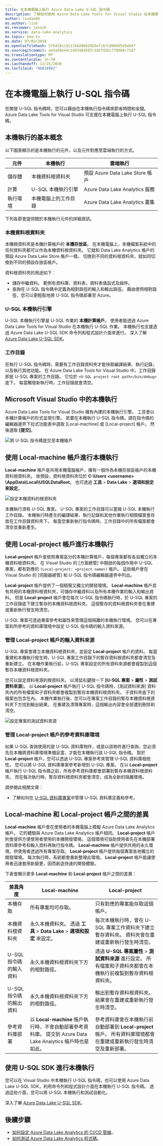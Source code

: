 ```yaml
---
title: 在本機電腦上執行 Azure Data Lake U-SQL 指令碼
description: 了解如何使用 Azure Data Lake Tools for Visual Studio 在本機電腦上執行 U-SQL 作業。
author: liudan66
ms.author: liud
ms.reviewer: jasonh
ms.service: data-lake-analytics
ms.topic: how-to
ms.date: 07/03/2018
ms.openlocfilehash: 5f9410cc91174420662bb5efc67c8904b5d5e647
ms.sourcegitcommit: a43a59e44c14d349d597c3d2fd2bc779989c71d7
ms.translationtype: MT
ms.contentlocale: zh-TW
ms.lasthandoff: 11/25/2020
ms.locfileid: "96018982"
---
```

# <a name="run-u-sql-scripts-on-your-local-machine"></a>在本機電腦上執行 U-SQL 指令碼

在開發 U-SQL 指令碼時，您可以藉由在本機執行指令碼來節省時間和金錢。 Azure Data Lake Tools for Visual Studio 可支援在本機電腦上執行 U-SQL 指令碼。 

## <a name="basic-concepts-for-local-runs"></a>本機執行的基本概念

以下圖表顯示的是本機執行的元件，以及元件對應至雲端執行的方式。

|元件|本機執行|雲端執行|
|---------|---------|---------|
|儲存體|本機資料根資料夾|預設 Azure Data Lake Store 帳戶|
|計算|U-SQL 本機執行引擎|Azure Data Lake Analytics 服務|
|執行環境|本機電腦上的工作目錄|Azure Data Lake Analytics 叢集|

下列各節會提供關於本機執行元件的詳細資訊。

### <a name="local-data-root-folders"></a>本機資料根資料夾

本機根資料夾是本機計算帳戶的 **本機存放區**。 在本機電腦上，本機檔案系統中的任何資料夾都可以作為本機資料根資料夾。 它就和 Data Lake Analytics 帳戶的預設 Azure Data Lake Store 帳戶一樣。 切換到不同的資料根資料夾，就如同切換到不同的預設存放區帳戶。 

資料根資料夾的用途如下︰
- 儲存中繼資料。 範例有資料庫、資料表，資料表值函式及組件。
- 查詢在 U-SQL 指令碼中定義為相對路徑的輸入和輸出路徑。 藉由使用相對路徑，您可以更輕鬆地將 U-SQL 指令碼部署至 Azure。

### <a name="u-sql-local-run-engines"></a>U-SQL 本機執行引擎

U-SQL 本機執行引擎是 U-SQL 作業的 **本機計算帳戶**。 使用者能透過 Azure Data Lake Tools for Visual Studio 在本機執行 U-SQL 作業。 本機執行也支援透過 Azure Data Lake U-SQL SDK 命令列和程式設計介面來進行。 深入了解 [Azure Data Lake U-SQL SDK](https://www.nuget.org/packages/Microsoft.Azure.DataLake.USQL.SDK/)。

### <a name="working-directories"></a>工作目錄

在執行 U-SQL 指令碼時，需要有工作目錄資料夾才能快取編譯結果、執行記錄，以及執行其他功能。 在 Azure Data Lake Tools for Visual Studio 中，工作目錄即是 U-SQL 專案的工作目錄。 它位於 `<U-SQL project root path>/bin/debug>` 底下。 每當觸發新執行時，工作目錄就會清空。

## <a name="local-runs-in-microsoft-visual-studio"></a>Microsoft Visual Studio 中的本機執行

Azure Data Lake Tools for Visual Studio 擁有內建的本機執行引擎。 工具會以本機計算帳戶的形式呈現引擎。 若要在本機執行 U-SQL 指令碼，請在指令碼的編輯器邊界下拉式功能表中選取 [Local-machine] 或 [Local-project] 帳戶。 然後選取 **[提交]**。

![將 U-SQL 指令碼提交至本機帳戶](./media/data-lake-analytics-data-lake-tools-local-run/data-lake-tools-submit-script-to-local-account.png) 
 
## <a name="local-runs-with-a-local-machine-account"></a>使用 Local-machine 帳戶進行本機執行

**Local-machine** 帳戶是共用本機電腦帳戶，擁有一個作為本機存放區帳戶的本機資料根資料夾。 依預設，資料根資料夾位於 **C:\Users \<username> \AppData\Local\USQLDataRoot**。 也可透過 **工具**  >  **Data Lake**  >  **選項和設定來設定**。

![設定本機資料的根資料夾](./media/data-lake-analytics-data-lake-tools-local-run/data-lake-tools-configure-local-data-root.png)
  
本機執行須有 U-SQL 專案。 U-SQL 專案的工作目錄可以當做 U-SQL 本機執行工作目錄。 本機執行時產生的編譯結果、執行記錄和其他作業執行相關檔案會存放在工作目錄資料夾下。 每當您重新執行指令碼時，工作目錄中的所有檔案都會清空並重新產生。

## <a name="local-runs-with-a-local-project-account"></a>使用 Local-project 帳戶進行本機執行

**Local-project** 帳戶是依照專案區分的本機計算帳戶，每個專案都有各自獨立的本機資料根資料夾。 在 Visual Studio 的 [方案總管] 中開啟的每個作用中 U-SQL 專案，都有對應的 `(Local-project: <project name>)` 帳戶。 這些帳戶會在 Visual Studio 的 [伺服器總管] 和 U-SQL 指令碼編輯器邊界中列出。  

**Local-project** 帳戶提供了一個精簡又獨立的開發環境。 **Local-machine** 帳戶具有共用的本機資料根資料夾，可儲存中繼資料以及所有本機作業的輸入和輸出資料。 但是 **Local-project** 帳戶會在每次 U-SQL 指令碼執行時，於 U-SQL 專案的工作目錄底下建立暫存的本機資料根資料夾。 這個暫存的資料根資料夾會在重建或重新執行發生時清空。 

U-SQL 專案可透過專案參考和屬性來管理這個隔離的本機執行環境。 您可以在專案和所參考的資料庫環境中設定 U-SQL 指令碼的輸入資料來源。

### <a name="manage-the-input-data-source-for-a-local-project-account"></a>管理 Local-project 帳戶的輸入資料來源 

U-SQL 專案會建立本機資料根資料夾，並設定 **Local-project** 帳戶的資料。 每當重建和本機執行發生時，U-SQL 專案工作目錄下的暫存資料根資料夾都會清空及重新建立。 在本機作業執行前，U-SQL 專案設定的所有資料來源都會複製到這個暫存本機資料根資料夾。 

您可以設定資料來源的根資料夾。 以滑鼠右鍵按一下 **[U-SQL 專案**  >  **屬性**  >  **測試資料來源**]。 以 **Local-project** 帳戶執行 U-SQL 指令碼時，[測試資料來源] 資料夾內的所有檔案和子資料夾都會複製到暫存本機資料根資料夾。 子資料夾底下的檔案也包含在內。 本機作業執行後，您可以在專案工作目錄的暫存本機資料根資料夾下方找到輸出結果。 在重建及清理專案時，這個輸出內容會全部遭到刪除和清空。 

![設定專案的測試資料來源](./media/data-lake-analytics-data-lake-tools-local-run/data-lake-tools-configure-project-test-data-source.png)

### <a name="manage-a-referenced-database-environment-for-a-local-project-account"></a>管理 **Local-project** 帳戶的參考資料庫環境 

如果 U-SQL 查詢使用的是 U-SQL 資料庫物件，或是以該物件進行查詢，您必須先在本機將資料庫環境準備妥當，才能在本機執行該 U-SQL 指令碼。 對於 **Local-project** 帳戶，您可以透過 U-SQL 專案參考來管理 U-SQL 資料庫相依性。 您可以將 U-SQL 資料庫專案參考新增到 U-SQL 專案。 在以 **Local-project** 帳戶執行 U-SQL 指令碼之前，所有參考資料庫都會部署到暫存本機資料根資料夾。 而在每次執行時，暫存資料根資料夾都會清空，成為全新的隔離環境。

請參閱此相關文章：
* 了解如何在 [U-SQL 資料庫專案](data-lake-analytics-data-lake-tools-develop-usql-database.md)中管理 U-SQL 資料庫定義和參考。

## <a name="the-difference-between-local-machine-and-local-project-accounts"></a>**Local-machine** 和 **Local-project** 帳戶之間的差異

**Local-machine** 帳戶會在使用者的本機電腦上模擬 Azure Data Lake Analytics 帳戶。 它的體驗與 Azure Data Lake Analytics 帳戶相同。 **Local-project** 帳戶則會提供方便使用者使用的本機開發環境。 這個環境可協助使用者先在本機部署資料庫參考和輸入資料再執行指令碼。 **Local-machine** 帳戶提供共用的永久環境，供使用者透過所有專案存取。 **Local-project** 帳戶提供每個專案各地獨立的開發環境。 每次執行時，系統都會重新整理此環境。 **Local-project** 帳戶能讓使用者迅速套用新變更，因而創造快速的開發體驗。

下表會顯示更多 **Local-machine** 和 **Local-project** 帳戶之間的差異：

|差異角度|Local-machine|Local-project|
|----------------|---------------|---------------|
|本機存取|所有專案均可存取。|只有對應的專案能存取這個帳戶。|
|本機資料根資料夾|永久本機資料夾。 透過 **工具**  >  **Data Lake**  >  **選項和設定** 來設定。|每次本機執行時，會在 U-SQL 專案工作資料夾下建立暫存資料夾。 資料夾會在重建或重新執行發生時清空。|
|U-SQL 指令碼的輸入資料|永久本機資料根資料夾下方的相對路徑。|透過 **U-SQL 專案屬性**  >  **測試資料來源** 進行設定。 所有檔案和子資料夾都會在本機執行前複製到暫存資料根資料夾。|
|U-SQL 指令碼的輸出資料|永久本機資料根資料夾下方的相對路徑。|輸出到暫存資料根資料夾。 結果會在重建或重新執行發生時清空。|
|參考資料庫部署|以 **Local-machine** 帳戶執行時，不會自動部署參考資料庫。 提交到 Azure Data Lake Analytics 帳戶時也是如此。|參考資料庫會在本機執行前自動部署到 **Local-project** 帳戶。 所有資料庫環境都會在重建或重新執行發生時清空及重新部署。|

## <a name="a-local-run-with-the-u-sql-sdk"></a>使用 U-SQL SDK 進行本機執行

您可以在 Visual Studio 中本機執行 U-SQL 指令碼，也可以使用 Azure Data Lake U-SQL SDK，利用命令列和程式設計介面在本機執行 U-SQL 指令碼。 透過這些介面，您可以將 U-SQL 本機執行和測試自動化。

深入了解 [Azure Data Lake U-SQL SDK](data-lake-analytics-u-sql-sdk.md)。

## <a name="next-steps"></a>後續步驟

- [如何設定 Azure Data Lake Analytics 的 CI/CD 管線](data-lake-analytics-cicd-overview.md)。
- [如何測試 Azure Data Lake Analytics 程式碼](data-lake-analytics-cicd-test.md)。
